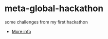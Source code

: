 # meta-global-hackathon
some challenges from my first hackathon

* [More info](https://metaglobalhackon2022.splashthat.com/?gz=4ee5764d7c43daf5&guest-access-hash=NDU4NDExMjMyfDU2NTk1NDM0OHwxNjYzMDAxNDU4OzhkZDQ0ZmUxMTkyM2I2YjAxMDgwOGNlMTQ3NGExNmE3ZTcxY2Y2ZGE0OTI3MGZlY2IzNDRiZWZmZjBhZjhjY2M=)